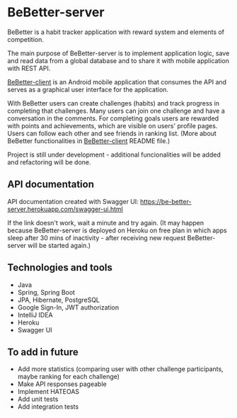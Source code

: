 # BeBetter-server

BeBetter is a habit tracker application with reward system and elements of competition.

The main purpose of BeBetter-server is to implement application logic, save and read data from a global database and to share it with mobile application with REST API.

[BeBetter-client](https://github.com/ozarychta/BeBetter-client) is an Android mobile application that consumes the API and serves as a graphical user interface for the application.

With BeBetter users can create challenges (habits) and track progress in completing that challenges. Many users can join one challenge and have a conversation in the comments. For completing goals users are rewarded with points and achievements, which are visible on users' profile pages. Users can follow each other and see friends in ranking list. 
(More about BeBetter functionalities in [BeBetter-client](https://github.com/ozarychta/BeBetter-client) README file.)


Project is still under development - additional funcionalities will be added and refactoring will be done.

## API documentation

API documentation created with Swagger UI:
https://be-better-server.herokuapp.com/swagger-ui.html

If the link doesn't work, wait a minute and try again.
(It may happen because BeBetter-server is deployed on Heroku on free plan in which apps sleep after 30 mins of inactivity - after receiving new request BeBetter-server will be started again.)

## Technologies and tools
* Java
* Spring, Spring Boot
* JPA, Hibernate, PostgreSQL
* Google Sign-In, JWT authorization
* IntelliJ IDEA
* Heroku
* Swagger UI


## To add in future
* Add more statistics (comparing user with other challenge participants, maybe ranking for each challenge)
* Make API responses pageable
* Implement HATEOAS
* Add unit tests
* Add integration tests
